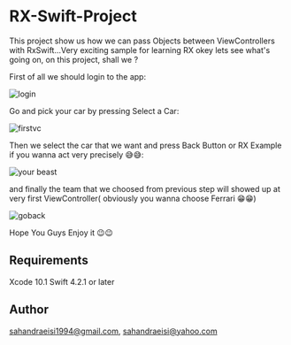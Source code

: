 # RX-Swift-Project
This project show us how we can pass Objects between ViewControllers with RxSwift...Very exciting sample for learning RX
okey lets see what's going on, on this project, shall we ?

First of all we should login to the app:

![login](https://user-images.githubusercontent.com/34839080/50735014-19bfc480-11bd-11e9-8cac-fd739d9d7af4.png)

Go and pick your car by pressing Select a Car:

![firstvc](https://user-images.githubusercontent.com/34839080/50735016-1d534b80-11bd-11e9-8a4c-7aa9845b473d.png)

Then we select the car that we want and press Back Button or RX Example if you wanna act very precisely 😅😅:

![your beast](https://user-images.githubusercontent.com/34839080/50735018-204e3c00-11bd-11e9-81a8-fedecd38ac02.png)

and finally the team that we choosed from previous step will showed up at very first ViewController( obviously you wanna choose Ferrari 😁😁)

![goback](https://user-images.githubusercontent.com/34839080/50735019-2217ff80-11bd-11e9-8a8a-bf4137c149e0.png)

Hope You Guys Enjoy it 😉😉

## Requirements
Xcode 10.1
Swift 4.2.1 or later

## Author
sahandraeisi1994@gmail.com, sahandraeisi@yahoo.com




